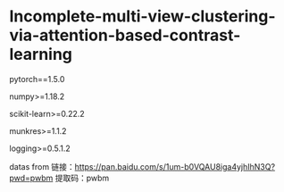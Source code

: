 # Incomplete-multi-view-clustering-via-attention-based-contrast-learning

pytorch==1.5.0 

numpy>=1.18.2

scikit-learn>=0.22.2

munkres>=1.1.2

logging>=0.5.1.2

datas from 链接：https://pan.baidu.com/s/1um-b0VQAU8iga4yjhIhN3Q?pwd=pwbm 
提取码：pwbm
